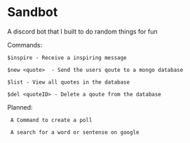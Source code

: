 # Sandbot
A discord bot that I built to do random things for fun

Commands:

    $inspire - Receive a inspiring message
    
    $new <quote>  - Send the users qoute to a mongo database
    
    $list - View all quotes in the database 
    
    $del <quoteID> - Delete a qoute from the database 
  
  Planned: 
  
     A Command to create a poll
     
     A search for a word or sentense on google 
     
     
